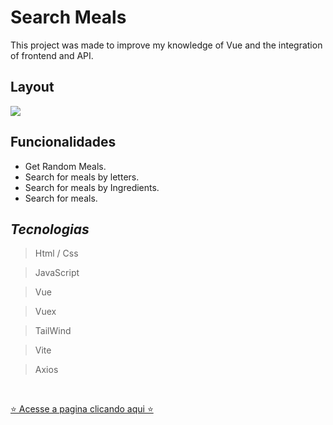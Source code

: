 # Search Meals
This project was made to improve my knowledge of Vue and the integration of frontend and API.

## Layout

<img src="mockup.png" />

## Funcionalidades
- Get Random Meals.
- Search for meals by letters.
- Search for meals by Ingredients.
- Search for meals.

## *Tecnologias*
> Html / Css

> JavaScript

> Vue

> Vuex

> TailWind

> Vite

> Axios

<br>

[⭐ Acesse a pagina clicando aqui ⭐]()
